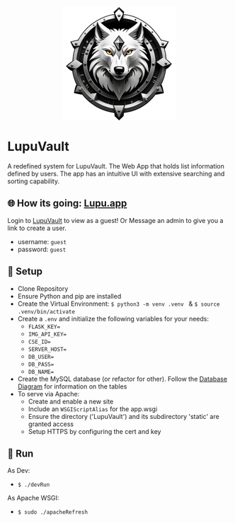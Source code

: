 <p align="center">
  <img src="static/img/favicon-x256.png" />
</p>


# LupuVault
A redefined system for LupuVault. The Web App that holds list information defined by users. The app has an intuitive UI with extensive searching and sorting capability.

## :globe_with_meridians: How its going: [Lupu.app](https://lupu.app)

Login to [LupuVault](https://lupu.app/login) to view as a guest! Or Message an admin to give you a link to create a user.

 - username: `guest`
 - password: `guest`


## :hammer: Setup

- Clone Repository
- Ensure Python and pip are installed
- Create the Virtual Environment: `$ python3 -m venv .venv ` & `$ source .venv/bin/activate`
- Create a `.env` and initialize the following variables for your needs:
    - `FLASK_KEY=`
    - `IMG_API_KEY=`
    - `CSE_ID=`
    - `SERVER_HOST=`
    - `DB_USER=`
    - `DB_PASS=`
    - `DB_NAME=`
- Create the MySQL database (or refactor for other). Follow the [Database Diagram](./notes/databases.md) for information on the tables
- To serve via Apache:
    - Create and enable a new site
    - Include an `WSGIScriptAlias` for the app.wsgi
    - Ensure the directory ('LupuVault') and its subdirectory 'static' are granted access
    - Setup HTTPS by configuring the cert and key

## :red_car: Run

As Dev:

 - `$ ./devRun`

As Apache WSGI:

 - `$ sudo ./apacheRefresh`